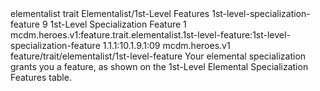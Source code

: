 <ability>
  <metadata>
    <class>elementalist</class>
    <feature_type>trait</feature_type>
    <file_dpath>Elementalist/1st-Level Features</file_dpath>
    <item_id>1st-level-specialization-feature</item_id>
    <item_index>9</item_index>
    <item_name>1st-Level Specialization Feature</item_name>
    <level>1</level>
    <scc>mcdm.heroes.v1:feature.trait.elementalist.1st-level-feature:1st-level-specialization-feature</scc>
    <scdc>1.1.1:10.1.9.1:09</scdc>
    <source>mcdm.heroes.v1</source>
    <type>feature/trait/elementalist/1st-level-feature</type>
  </metadata>
  <effects>
    <effect type="mundane">Your elemental specialization grants you a feature, as shown on the 1st-Level Elemental Specialization Features table.</effect>
  </effects>
</ability>
